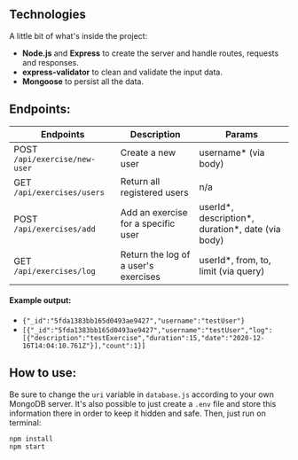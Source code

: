 ## Technologies
A little bit of what's inside the project:
- **Node.js** and **Express** to create the server and handle routes, requests and responses.
- **express-validator** to clean and validate the input data.
- **Mongoose** to persist all the data.

## Endpoints:

Endpoints | Description | Params
----------|-------------|-------------
POST `/api/exercise/new-user` | Create a new user | username* (via body)
GET `/api/exercises/users` | Return all registered users | n/a
POST `/api/exercises/add` | Add an exercise for a specific user | userId*, description*, duration*, date (via body)
GET `/api/exercises/log` | Return the log of a user's exercises | userId*, from, to, limit (via query)

#### Example output:
* `{"_id":"5fda1383bb165d0493ae9427","username":"testUser"}`
* `[{"_id":"5fda1383bb165d0493ae9427","username":"testUser","log":[{"description":"testExercise","duration":15,"date":"2020-12-16T14:04:10.761Z"}],"count":1}]`

## How to use:
Be sure to change the `uri` variable in `database.js` according to your own MongoDB server. It's also possible to just create a `.env` file and store this information there in order to keep it hidden and safe. Then, just run on terminal:
```
npm install
npm start
```


